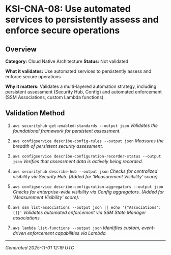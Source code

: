 # KSI-CNA-08: Use automated services to persistently assess and enforce secure operations

## Overview

**Category:** Cloud Native Architecture
**Status:** Not validated

**What it validates:** Use automated services to persistently assess and enforce secure operations

**Why it matters:** Validates a multi-layered automation strategy, including persistent assessment (Security Hub, Config) and automated enforcement (SSM Associations, custom Lambda functions).

## Validation Method

1. `aws securityhub get-enabled-standards --output json`
   *Validates the foundational framework for persistent assessment.*

2. `aws configservice describe-config-rules --output json`
   *Measures the breadth of persistent security assessment.*

3. `aws configservice describe-configuration-recorder-status --output json`
   *Verifies that assessment data is actively being recorded.*

4. `aws securityhub describe-hub --output json`
   *Checks for centralized visibility via Security Hub. (Added for 'Measurement Visibility' score).*

5. `aws configservice describe-configuration-aggregators --output json`
   *Checks for enterprise-wide visibility via Config aggregators. (Added for 'Measurement Visibility' score).*

6. `aws ssm list-associations --output json || echo '{"Associations": []}'`
   *Validates automated enforcement via SSM State Manager associations.*

7. `aws lambda list-functions --output json`
   *Identifies custom, event-driven enforcement capabilities via Lambda.*

---
*Generated 2025-11-01 12:19 UTC*